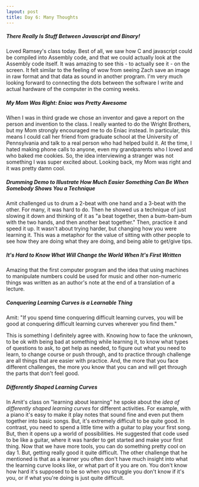 ```yaml
---
layout: post
title: Day 6: Many Thoughts
---
```


##### There Really Is Stuff Between Javascript and Binary!

Loved Ramsey's class today. Best of all, we saw how C and javascript could be compiled into Assembly code, and that we could actually look at the Assembly code itself. It was amazing to see this - to actually see it - on the screen. It felt similar to the feeling of wow from seeing Zach save an image in raw format and that data as sound in another program. I'm very much looking forward to connecting the dots between the software I write and actual hardware of the computer in the coming weeks. 

##### My Mom Was Right: Eniac was Pretty Awesome

When I was in third grade we chose an inventor and gave a report on the person and invention to the class. I really wanted to do the Wright Brothers, but my Mom strongly encouraged me to do Eniac instead. In particular, this means I could call her friend from graduate school at the University of Pennsylvania and talk to a real person who had helped build it. At the time, I hated making phone calls to anyone, even my grandparents who I loved and who baked me cookies. So, the idea interviewing a stranger was not something I was super excited about. Looking back, my Mom was right and it was pretty damn cool. 

##### Drumming Demo to Illustrate How Much Easier Something Can Be When Somebody Shows You a Technique

Amit challenged us to drum a 2-beat with one hand and a 3-beat with the other. For many, it was hard to do. Then he showed us a technique of just slowing it down and thinking of it as "a beat together, then a bum-bam-bum with the two hands, and then another beat together." Then, practice it and speed it up. It wasn't about trying harder, but changing how you were learning it. This was a metaphor for the value of sitting with other people to see how they are doing what they are doing, and being able to get/give tips. 

##### It's Hard to Know What Will Change the World When It's First Written

Amazing that the first computer program and the idea that using machines to manipulate numbers could be used for music and other non-numeric things was written as an author's note at the end of a translation of a lecture. 

##### Conquering Learning Curves is a Learnable Thing

Amit: "If you spend time conquering difficult learning curves, you will be good at conquering difficult learning curves wherever you find them." 

This is something I definitely agree with. Knowing how to face the unknown, to be ok with being bad at something while learning it, to know what types of questions to ask, to get help as needed, to figure out what you need to learn, to change course or push through, and to practice through challenge are all things that are easier with practice. And, the more that you face different challenges, the more you know that you can and will get through the parts that don't feel good.

##### Differently Shaped Learning Curves

In Amit's class on "learning about learning" he spoke about the *idea of differently shaped learning curves* for different activities. For example, with a piano it's easy to make it play notes that sound fine and even put them together into basic songs. But, it's extremely difficult to be quite good. In contrast, you need to spend a little time with a guitar to play your first song. But, then it opens up a world of possibilities. He suggested that code used to be like a guitar, where it was harder to get started and make your first thing. Now that we have more tools, you can do something pretty cool on day 1. But, getting really good it quite difficult. The other challenge that he mentioned is that as a learner you often don't have much insight into what the learning curve looks like, or what part of it you are on. You don't know how hard it's supposed to be so when you struggle you don't know if it's you, or if what you're doing is just quite difficult.

